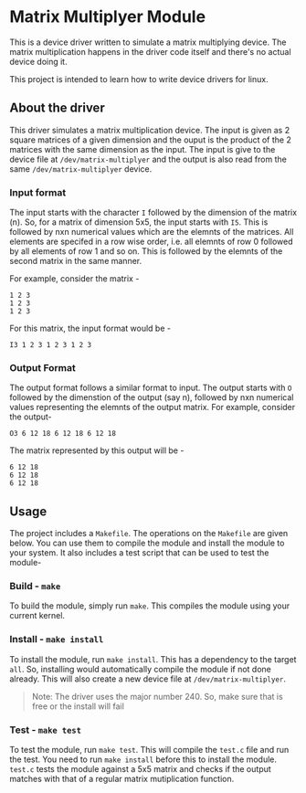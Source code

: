 # Matrix Multiplyer Module
This is a device driver written to simulate a matrix multiplying device. The matrix multiplication happens in the driver code itself and there's no actual device doing it.

This project is intended to learn how to write device drivers for linux.

## About the driver
This driver simulates a matrix multiplication device. The input is given as 2 square matrices of a given dimension and the ouput is the product of the 2 matrices with the same dimension as the input. The input is give to the device file at `/dev/matrix-multiplyer` and the output is also read from the same `/dev/matrix-multiplyer` device.
### Input format
The input starts with the character `I` followed by the dimension of the matrix (n). So, for a matrix of dimension 5x5, the input starts with `I5`.
This is followed by nxn numerical values which are the elemnts of the matrices. All elements are specifed in a row wise order, i.e. all elemnts of row 0 followed by all elements of row 1 and so on. This is followed by the elemnts of the second matrix in the same manner.

For example, consider the matrix -
```
1 2 3
1 2 3
1 2 3
```

For this matrix, the input format would be -
```
I3 1 2 3 1 2 3 1 2 3
```

### Output Format
The output format follows a similar format to input. The output starts with `O` followed by the dimenstion of the output (say n), followed by nxn numerical values representing the elemnts of the output matrix.
For example, consider the output-
```
O3 6 12 18 6 12 18 6 12 18
```

The matrix represented by this output will be -
```
6 12 18
6 12 18
6 12 18
```

## Usage
The project includes a `Makefile`. The operations on the `Makefile` are given below. You can use them to compile the module and install the module to your system. It also includes a test script that can be used to test the module-

### Build - `make`
To build the module, simply run `make`. This compiles the module using your current kernel.

### Install - `make install`
To install the module, run `make install`. This has a dependency to the target `all`. So, installing would automatically compile the module if not done already.
This will also create a new device file at `/dev/matrix-multiplyer`.
> Note: The driver uses the major number 240. So, make sure that is free or the install will fail

### Test - `make test`
To test the module, run `make test`. This will compile the `test.c` file and run the test. You need to run `make install` before this to install the module.
`test.c` tests the module against a 5x5 matrix and checks if the output matches with that of a regular matrix mutiplication function.

